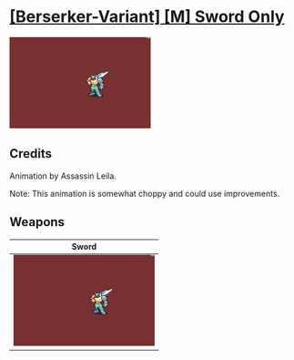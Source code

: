 # [\[Berserker-Variant\] \[M\] Sword Only](./)

<img src="./1.%20Sword/Sword_000.png" alt="[Berserker-Variant] [M] Sword Only standing" />

## Credits

Animation by Assassin Leila.

Note: This animation is somewhat choppy and could use improvements.

## Weapons


|Sword |
|  :---: |
| <img alt="Sword animation" src="./1.%20Sword/Sword.gif" /> |
